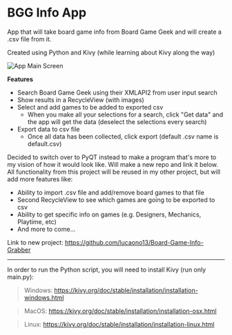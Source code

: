 # BGG Info App
App that will take board game info from Board Game Geek and will create a .csv file from it.

Created using Python and Kivy (while learning about Kivy along the way)

![App Main Screen](https://i.imgur.com/yeptBlu.png "App Screen")


**Features**
* Search Board Game Geek using their XMLAPI2 from user input search
* Show results in a RecycleView (with images)
* Select and add games to be added to exported csv
  - When you make all your selections for a search, click "Get data" and the app will get the data (deselect the selections every search)
* Export data to csv file
  - Once all data has been collected, click export (default .csv name is default.csv)

Decided to switch over to PyQT instead to make a program that's more to my vision of how it would look like. Will make a new repo and link it below. All functionality from this project will be reused in my other project, but will add more features like:
* Ability to import .csv file and add/remove board games to that file
* Second RecycleView to see which games are going to be exported to csv
* Ability to get specific info on games (e.g. Designers, Mechanics, Playtime, etc)
* And more to come...

Link to new project: https://github.com/lucaono13/Board-Game-Info-Grabber

---
In order to run the Python script, you will need to install Kivy (run only main.py):

> Windows: https://kivy.org/doc/stable/installation/installation-windows.html

> MacOS: https://kivy.org/doc/stable/installation/installation-osx.html

> Linux: https://kivy.org/doc/stable/installation/installation-linux.html
